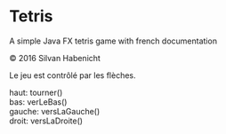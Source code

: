 # Tetris
A simple Java FX tetris game with french documentation

© 2016 Silvan Habenicht

Le jeu est contrôlé par les flèches.

haut:   tourner()  
bas:    verLeBas()  
gauche: versLaGauche()  
droit:  versLaDroite()  
